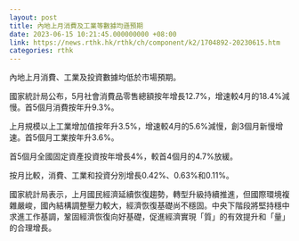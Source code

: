 ```yaml
---
layout: post
title: 內地上月消費及工業等數據均遜預期
date: 2023-06-15 10:21:45.000000000 +08:00
link: https://news.rthk.hk/rthk/ch/component/k2/1704892-20230615.htm
categories: rthk
---
```


內地上月消費、工業及投資數據均低於市場預期。

國家統計局公布，5月社會消費品零售總額按年增長12.7%，增速較4月的18.4%減慢。首5個月消費按年升9.3%。

上月規模以上工業增加值按年升3.5%，增速較4月的5.6%減慢，創3個月新慢增速。首5個月工業按年升3.6%。

首5個月全國固定資產投資按年增長4%，較首4個月的4.7%放緩。

按月比較，消費、工業和投資分別增長0.42%、0.63%和0.11%。

國家統計局表示，上月國民經濟延續恢復趨勢，轉型升級持續推進，但國際環境複雜嚴峻，國內結構調整壓力較大，經濟恢復基礎尚不穩固。中央下階段將堅持穩中求進工作基調，鞏固經濟恢復向好基礎，促進經濟實現「質」的有效提升和「量」的合理增長。
